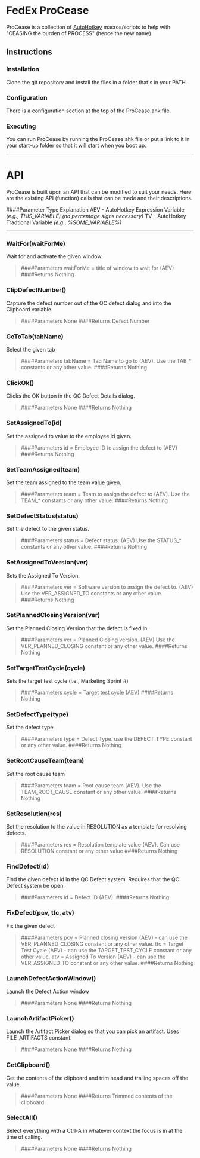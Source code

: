 # FedEx ProCease

ProCease is a collection of [AutoHotkey](http://www.autohotkey.com) macros/scripts to help with "CEASING the burden of PROCESS" (hence the new name).

## Instructions

### Installation

Clone the git repository and install the files in a folder that's in your PATH.

### Configuration

There is a configuration section at the top of the ProCease.ahk file.

### Executing

You can run ProCease by running the ProCease.ahk file or put a link to it in your start-up folder so that it will start when you boot up.

- - -
# API
ProCease is built upon an API that can be modified to suit your needs.  Here are the existing API (function) calls that can
be made and their descriptions.

####Parameter Type Explanation
AEV - AutoHotkey Expression Variable _(e.g., THIS_VARIABLE) (no percentage signs necessary)_
TV - AutoHotkey Tradtional Variable _(e.g., %SOME_VARIABLE%)_
- - - 
### WaitFor(waitForMe)
Wait for and activate the given window.
>####Parameters
waitForMe = title of window to wait for (AEV)
>####Returns
Nothing

### ClipDefectNumber()
Capture the defect number out of the QC defect dialog and into the Clipboard variable.
>####Parameters
None
>####Returns
Defect Number

### GoToTab(tabName)
Select the given tab
>####Parameters
tabName = Tab Name to go to (AEV). Use the TAB_* constants or any other value.
>####Returns
Nothing

### ClickOk()
Clicks the OK button in the QC Defect Details dialog.
>####Parameters
None
>####Returns
Nothing

### SetAssignedTo(id)
Set the assigned to value to the employee id given.
>####Parameters
id = Employee ID to assign the defect to (AEV)
>####Returns
Nothing

### SetTeamAssigned(team)
Set the team assigned to the team value given.
>####Parameters
team = Team to assign the defect to (AEV). Use the TEAM_* constants or any other value.
>####Returns
Nothing

### SetDefectStatus(status)
Set the defect to the given status. 
>####Parameters
status = Defect status. (AEV) Use the STATUS_* constants or any other value.
>####Returns
Nothing

### SetAssignedToVersion(ver)
Sets the Assigned To Version.
>####Parameters
ver = Software version to assign the defect to. (AEV) Use the VER_ASSIGNED_TO constants or any other value.
>####Returns
Nothing

### SetPlannedClosingVersion(ver)
Set the Planned Closing Version that the defect is fixed in.
>####Parameters
ver = Planned Closing version. (AEV) Use the VER_PLANNED_CLOSING constant or any other value.
>####Returns
Nothing

### SetTargetTestCycle(cycle)
Sets the target test cycle (i.e., Marketing Sprint #)
>####Parameters
cycle = Target test cycle (AEV)
>####Returns
Nothing

### SetDefectType(type)
Set the defect type
>####Parameters
type = Defect Type. use the DEFECT_TYPE constant or any other value.
>####Returns
Nothing

### SetRootCauseTeam(team)
Set the root cause team
>####Parameters
team = Root cause team (AEV). Use the TEAM_ROOT_CAUSE constant or any other value.
>####Returns
Nothing

### SetResolution(res)
Set the resolution to the value in RESOLUTION as a template for resolving defects.
>####Parameters
res = Resolution template value (AEV).  Can use RESOLUTION constant or any other value
>####Returns
Nothing

### FindDefect(id)
Find the given defect id in the QC Defect system. Requires that the QC Defect system be open.
>####Parameters
id = Defect ID (AEV).
>####Returns
Nothing

### FixDefect(pcv, ttc, atv)
Fix the given defect
>####Parameters
pcv = Planned closing version (AEV) - can use the VER_PLANNED_CLOSING constant or any other value.
ttc = Target Test Cycle (AEV) - can use the TARGET_TEST_CYCLE constant or any other value.
atv = Assigned To Version (AEV) - can use the VER_ASSIGNED_TO constant or any other value.
>####Returns
Nothing

### LaunchDefectActionWindow()
Launch the Defect Action window 
>####Parameters
None
>####Returns
Nothing

### LaunchArtifactPicker()
Launch the Artifact Picker dialog so that you can pick an artifact.  Uses FILE_ARTIFACTS constant.
>####Parameters
None
>####Returns
Nothing

### GetClipboard()
Get the contents of the clipboard and trim head and trailing spaces off the value.
>####Parameters
None
>####Returns
Trimmed contents of the clipboard

### SelectAll()
Select everything with a Ctrl-A in whatever context the focus is in at the time of calling.
>####Parameters
None
>####Returns
Nothing
